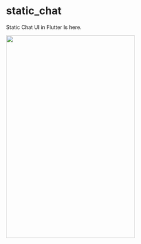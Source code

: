 # static_chat

Static Chat UI in Flutter Is here.

<img src="https://user-images.githubusercontent.com/55477266/67265559-a24cee80-f4cb-11e9-93ef-a958510170a4.png" width="350" height="550">



